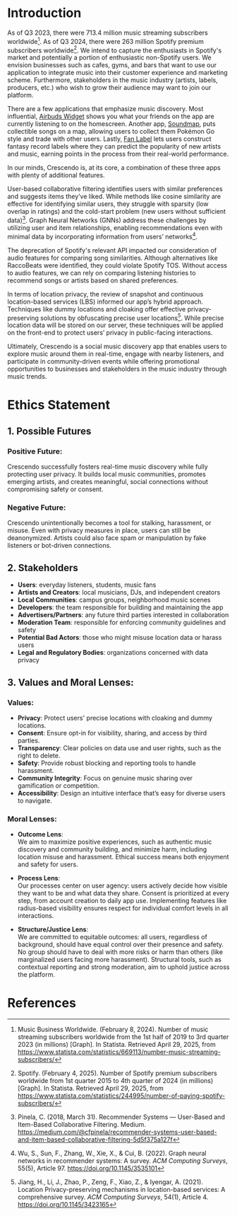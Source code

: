 # Introduction

As of Q3 2023, there were 713.4 million music streaming subscribers worldwide[^1]. As of Q3 2024, there were 263 million Spotify premium subscribers worldwide[^2]. We intend to capture the enthusiasts in Spotify's market and potentially a portion of enthusiastic non-Spotify users. We envision businesses such as cafes, gyms, and bars that want to use our application to integrate music into their customer experience and marketing scheme. Furthermore, stakeholders in the music industry (artists, labels, producers, etc.) who wish to grow their audience may want to join our platform.

There are a few applications that emphasize music discovery. Most influential, [Airbuds Widget](https://apps.apple.com/us/app/airbuds-widget/id1638906106) shows you what your friends on the app are currently listening to on the homescreen. Another app, [Soundmap](https://apps.apple.com/us/app/soundmap-find-your-songs/id6476420863), puts collectible songs on a map, allowing users to collect them Pokémon Go style and trade with other users. Lastly, [Fan Label](https://fanlabel.com/) lets users construct fantasy record labels where they can predict the popularity of new artists and music, earning points in the process from their real-world performance.

In our minds, Crescendo is, at its core, a combination of these three apps with plenty of additional features.

User-based collaborative filtering identifies users with similar preferences and suggests items they’ve liked. While methods like cosine similarity are effective for identifying similar users, they struggle with sparsity (low overlap in ratings) and the cold-start problem (new users without sufficient data)[^3]. Graph Neural Networks (GNNs) address these challenges by utilizing user and item relationships, enabling recommendations even with minimal data by incorporating information from users’ networks[^4].

The deprecation of Spotify's relevant API impacted our consideration of audio features for comparing song similarities. Although alternatives like RaccoBeats were identified, they could violate Spotify TOS. Without access to audio features, we can rely on comparing listening histories to recommend songs or artists based on shared preferences.

In terms of location privacy, the review of snapshot and continuous location-based services (LBS) informed our app’s hybrid approach. Techniques like dummy locations and cloaking offer effective privacy-preserving solutions by obfuscating precise user locations[^5]. While precise location data will be stored on our server, these techniques will be applied on the front-end to protect users’ privacy in public-facing interactions.

Ultimately, Crescendo is a social music discovery app that enables users to explore music around them in real-time, engage with nearby listeners, and participate in community-driven events while offering promotional opportunities to businesses and stakeholders in the music industry through music trends.

# Ethics Statement

## 1. Possible Futures
### Positive Future:
Crescendo successfully fosters real-time music discovery while fully protecting user privacy. It builds local music communities, promotes emerging artists, and creates meaningful, social connections without compromising safety or consent.

### Negative Future:
Crescendo unintentionally becomes a tool for stalking, harassment, or misuse. Even with privacy measures in place, users can still be deanonymized. Artists could also face spam or manipulation by fake listeners or bot-driven connections.

## 2. Stakeholders
- **Users**: everyday listeners, students, music fans
- **Artists and Creators**: local musicians, DJs, and independent creators
- **Local Communities**: campus groups, neighborhood music scenes
- **Developers**: the team responsible for building and maintaining the app
- **Advertisers/Partners**: any future third parties interested in collaboration
- **Moderation Team**: responsible for enforcing community guidelines and safety
- **Potential Bad Actors**: those who might misuse location data or harass users
- **Legal and Regulatory Bodies**: organizations concerned with data privacy

## 3. Values and Moral Lenses:

### Values:
- **Privacy**: Protect users' precise locations with cloaking and dummy locations.
- **Consent**: Ensure opt-in for visibility, sharing, and access by third parties.
- **Transparency**: Clear policies on data use and user rights, such as the right to delete.
- **Safety**: Provide robust blocking and reporting tools to handle harassment.
- **Community Integrity**: Focus on genuine music sharing over gamification or competition.
- **Accessibility**: Design an intuitive interface that’s easy for diverse users to navigate.

### Moral Lenses:
- **Outcome Lens**:  
  We aim to maximize positive experiences, such as authentic music discovery and community building, and minimize harm, including location misuse and harassment. Ethical success means both enjoyment and safety for users.

- **Process Lens**:  
  Our processes center on user agency: users actively decide how visible they want to be and what data they share. Consent is prioritized at every step, from account creation to daily app use. Implementing features like radius-based visibility ensures respect for individual comfort levels in all interactions.

- **Structure/Justice Lens**:  
  We are committed to equitable outcomes: all users, regardless of background, should have equal control over their presence and safety. No group should have to deal with more risks or harm than others (like marginalized users facing more harassment). Structural tools, such as contextual reporting and strong moderation, aim to uphold justice across the platform.

# References

[^1]: Music Business Worldwide. (February 8, 2024). Number of music streaming subscribers worldwide from the 1st half of 2019 to 3rd quarter 2023 (in millions) [Graph]. In Statista. Retrieved April 29, 2025, from https://www.statista.com/statistics/669113/number-music-streaming-subscribers/

[^2]: Spotify. (February 4, 2025). Number of Spotify premium subscribers worldwide from 1st quarter 2015 to 4th quarter of 2024 (in millions) [Graph]. In Statista. Retrieved April 29, 2025, from https://www.statista.com/statistics/244995/number-of-paying-spotify-subscribers/

[^3]: Pinela, C. (2018, March 31). Recommender Systems — User-Based and Item-Based Collaborative Filtering. Medium. https://medium.com/@cfpinela/recommender-systems-user-based-and-item-based-collaborative-filtering-5d5f375a127f

[^4]: Wu, S., Sun, F., Zhang, W., Xie, X., & Cui, B. (2022). Graph neural networks in recommender systems: A survey. *ACM Computing Surveys*, 55(5), Article 97. https://doi.org/10.1145/3535101

[^5]: Jiang, H., Li, J., Zhao, P., Zeng, F., Xiao, Z., & Iyengar, A. (2021). Location Privacy-preserving mechanisms in location-based services: A comprehensive survey. *ACM Computing Surveys*, 54(1), Article 4. https://doi.org/10.1145/3423165




